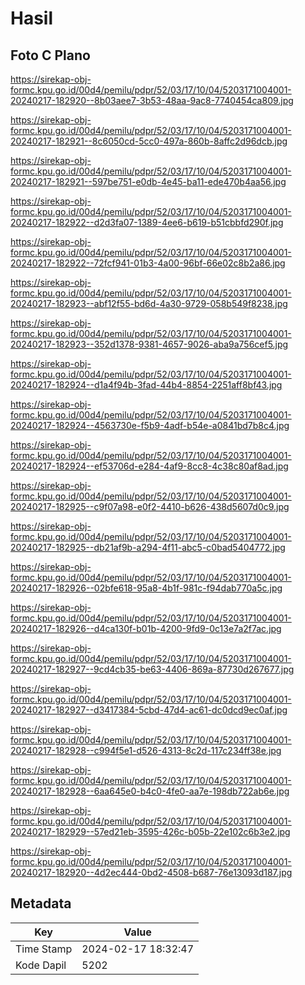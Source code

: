# Hasil

## Foto C Plano

https://sirekap-obj-formc.kpu.go.id/00d4/pemilu/pdpr/52/03/17/10/04/5203171004001-20240217-182920--8b03aee7-3b53-48aa-9ac8-7740454ca809.jpg

https://sirekap-obj-formc.kpu.go.id/00d4/pemilu/pdpr/52/03/17/10/04/5203171004001-20240217-182921--8c6050cd-5cc0-497a-860b-8affc2d96dcb.jpg

https://sirekap-obj-formc.kpu.go.id/00d4/pemilu/pdpr/52/03/17/10/04/5203171004001-20240217-182921--597be751-e0db-4e45-ba11-ede470b4aa56.jpg

https://sirekap-obj-formc.kpu.go.id/00d4/pemilu/pdpr/52/03/17/10/04/5203171004001-20240217-182922--d2d3fa07-1389-4ee6-b619-b51cbbfd290f.jpg

https://sirekap-obj-formc.kpu.go.id/00d4/pemilu/pdpr/52/03/17/10/04/5203171004001-20240217-182922--72fcf941-01b3-4a00-96bf-66e02c8b2a86.jpg

https://sirekap-obj-formc.kpu.go.id/00d4/pemilu/pdpr/52/03/17/10/04/5203171004001-20240217-182923--abf12f55-bd6d-4a30-9729-058b549f8238.jpg

https://sirekap-obj-formc.kpu.go.id/00d4/pemilu/pdpr/52/03/17/10/04/5203171004001-20240217-182923--352d1378-9381-4657-9026-aba9a756cef5.jpg

https://sirekap-obj-formc.kpu.go.id/00d4/pemilu/pdpr/52/03/17/10/04/5203171004001-20240217-182924--d1a4f94b-3fad-44b4-8854-2251aff8bf43.jpg

https://sirekap-obj-formc.kpu.go.id/00d4/pemilu/pdpr/52/03/17/10/04/5203171004001-20240217-182924--4563730e-f5b9-4adf-b54e-a0841bd7b8c4.jpg

https://sirekap-obj-formc.kpu.go.id/00d4/pemilu/pdpr/52/03/17/10/04/5203171004001-20240217-182924--ef53706d-e284-4af9-8cc8-4c38c80af8ad.jpg

https://sirekap-obj-formc.kpu.go.id/00d4/pemilu/pdpr/52/03/17/10/04/5203171004001-20240217-182925--c9f07a98-e0f2-4410-b626-438d5607d0c9.jpg

https://sirekap-obj-formc.kpu.go.id/00d4/pemilu/pdpr/52/03/17/10/04/5203171004001-20240217-182925--db21af9b-a294-4f11-abc5-c0bad5404772.jpg

https://sirekap-obj-formc.kpu.go.id/00d4/pemilu/pdpr/52/03/17/10/04/5203171004001-20240217-182926--02bfe618-95a8-4b1f-981c-f94dab770a5c.jpg

https://sirekap-obj-formc.kpu.go.id/00d4/pemilu/pdpr/52/03/17/10/04/5203171004001-20240217-182926--d4ca130f-b01b-4200-9fd9-0c13e7a2f7ac.jpg

https://sirekap-obj-formc.kpu.go.id/00d4/pemilu/pdpr/52/03/17/10/04/5203171004001-20240217-182927--9cd4cb35-be63-4406-869a-87730d267677.jpg

https://sirekap-obj-formc.kpu.go.id/00d4/pemilu/pdpr/52/03/17/10/04/5203171004001-20240217-182927--d3417384-5cbd-47d4-ac61-dc0dcd9ec0af.jpg

https://sirekap-obj-formc.kpu.go.id/00d4/pemilu/pdpr/52/03/17/10/04/5203171004001-20240217-182928--c994f5e1-d526-4313-8c2d-117c234ff38e.jpg

https://sirekap-obj-formc.kpu.go.id/00d4/pemilu/pdpr/52/03/17/10/04/5203171004001-20240217-182928--6aa645e0-b4c0-4fe0-aa7e-198db722ab6e.jpg

https://sirekap-obj-formc.kpu.go.id/00d4/pemilu/pdpr/52/03/17/10/04/5203171004001-20240217-182929--57ed21eb-3595-426c-b05b-22e102c6b3e2.jpg

https://sirekap-obj-formc.kpu.go.id/00d4/pemilu/pdpr/52/03/17/10/04/5203171004001-20240217-182920--4d2ec444-0bd2-4508-b687-76e13093d187.jpg


## Metadata

| Key        | Value               |
| ---------- | ------------------- |
| Time Stamp | 2024-02-17 18:32:47 |
| Kode Dapil | 5202                |



